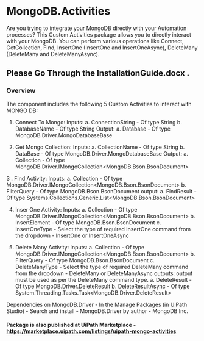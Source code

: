 # MongoDB.Activities
Are you trying to integrate your MongoDB directly with your Automation processes?  This Custom Activities package allows you to directly interact with your MongoDB. You can perform various operations like Connect, GetCollection, Find, InsertOne (InsertOne and InsertOneAsync), DeleteMany (DeleteMany and DeleteManyAsync). 

## Please Go Through the InstallationGuide.docx .

### Overview

The component includes the following 5 Custom Activities to interact with MONGO DB:

1. Connect To Mongo:
Inputs:
    a. ConnectionString - Of type String
    b. DatabaseName - Of type String
Output:
   a. Database - Of type MongoDB.Driver.MongoDatabaseBase

2. Get Mongo Collection:
Inputs:
   a. CollectionName - Of type String
   b. DataBase - Of type MongoDB.Driver.MongoDatabaseBase
Output:
   a. Collection - Of type MongoDB.Driver.IMongoCollection<MongoDB.Bson.BsonDocument>

3 . Find Activity:
Inputs:
   a. Collection - Of type MongoDB.Driver.IMongoCollection<MongoDB.Bson.BsonDocument>
   b. FilterQuery - Of type MongoDB.Bson.BsonDocument
output:
   a. FindResult - Of type Systems.Collections.Generic.List<MongoDB.Bson.BsonDocument>

4. Inser One Activity:
Inputs:
   a. Collection - Of type MongoDB.Driver.IMongoCollection<MongoDB.Bson.BsonDocument>
   b. InsertElement - Of type MongoDB.Bson.BsonDocument
   c. InsertOneType - Select the type of required InsertOne command from the dropdown - InsertOne or InsertOneAsync 

5. Delete Many Activity:
Inputs:
   a. Collection - Of type MongoDB.Driver.IMongoCollection<MongoDB.Bson.BsonDocument>
   b. FilterQuery - Of type MongoDB.Bson.BsonDocument
   c. DeleteManyType - Select the type of required DeleteMany command from the dropdown - DeleteMany or DeleteManyAsync 
outputs:
output must be used as per the DeleteMany command type. 
   a. DeleteResult - Of type MongoDB.Driver.DeleteResult
   b. DeleteResultAsync - Of type System.Threading.Tasks.Task<MongoDB.Driver.DeleteResult>


Dependencies on MongoDB.Driver - In the Manage Packages (in UiPath Studio) - Search and install - MongoDB.Driver by author - MongoDB Inc. 
#### Package is also published at UiPath Marketplace - https://marketplace.uipath.com/listings/uipath-mongo-activities
